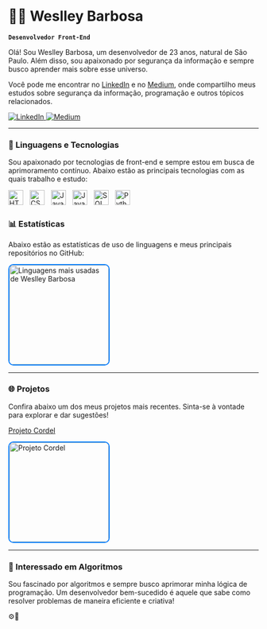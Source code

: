 # 👨‍💻 Weslley Barbosa

**`Desenvolvedor Front-End`**  

Olá! Sou Weslley Barbosa, um desenvolvedor de 23 anos, natural de São Paulo. Além disso, sou apaixonado por segurança da informação e sempre busco aprender mais sobre esse universo.

Você pode me encontrar no [LinkedIn](https://www.linkedin.com/in/weslley-barbosa) e no [Medium](https://medium.com/@ueslleybarbosa), onde compartilho meus estudos sobre segurança da informação, programação e outros tópicos relacionados.

<p align="left">
    <a href="https://www.linkedin.com/in/weslley-barbosa">
        <img 
            alt="LinkedIn" 
            title="Me siga no LinkedIn" 
            src="https://custom-icon-badges.demolab.com/badge/-LinkedIn-blue?style=for-the-badge&logo=linkedin&logoColor=white"
        />
    </a>
    <a href="https://medium.com/@ueslleybarbosa">
        <img 
            alt="Medium" 
            title="Siga meu Medium" 
            src="https://custom-icon-badges.demolab.com/badge/-Medium-black?style=for-the-badge&logo=medium&logoColor=white"
        />
    </a>
</p>

---

### 🤖 Linguagens e Tecnologias

Sou apaixonado por tecnologias de front-end e sempre estou em busca de aprimoramento contínuo. Abaixo estão as principais tecnologias com as quais trabalho e estudo:

<img align="left" alt="HTML" title="HTML" width="30px" style="padding-right: 10px;" src="https://cdn.jsdelivr.net/gh/devicons/devicon@latest/icons/html5/html5-original.svg" />
<img align="left" alt="CSS" title="CSS" width="30px" style="padding-right: 10px;" src="https://cdn.jsdelivr.net/gh/devicons/devicon@latest/icons/css3/css3-original.svg" />
<img align="left" alt="JavaScript" title="JavaScript" width="30px" style="padding-right: 10px;" src="https://cdn.jsdelivr.net/gh/devicons/devicon@latest/icons/javascript/javascript-original.svg" />
<img align="left" alt="Java" title="Java" width="30px" style="padding-right: 10px;" src="https://cdn.jsdelivr.net/gh/devicons/devicon@latest/icons/java/java-original.svg" />
<img align="left" alt="SQL" title="SQL" width="30px" style="padding-right: 10px;" src="https://cdn.jsdelivr.net/gh/devicons/devicon@latest/icons/mysql/mysql-original.svg" />
<img align="left" alt="Python" title="Python" width="30px" style="padding-right: 10px;" src="https://cdn.jsdelivr.net/gh/devicons/devicon@latest/icons/python/python-original.svg" />

<br />
<br />

### 📊 Estatísticas

Abaixo estão as estatísticas de uso de linguagens e meus principais repositórios no GitHub:

<p>
  <img 
      src="https://github-readme-stats.vercel.app/api/top-langs/?username=Ueslleybarbosa&theme=blue-green&layout=compact&custom_title=Linguagens%20Mais%20Usadas&langs_count=10&exclude_repo=Ueslleybarbosa.github.io" 
      alt="Linguagens mais usadas de Weslley Barbosa" 
      style="height: 200px; border: 2px solid #007BFF; border-radius: 10px;" 
  />
</p>

---

### 🌐 Projetos

Confira abaixo um dos meus projetos mais recentes. Sinta-se à vontade para explorar e dar sugestões!

[Projeto Cordel](https://ueslleybarbosa.github.io/projeto-cordel/)

<p>
  <a href="https://github.com/Ueslleybarbosa/projeto-cordel">
    <img 
        src="https://github-readme-stats.vercel.app/api/pin/?username=Ueslleybarbosa&repo=projeto-cordel&theme=blue-green" 
        alt="Projeto Cordel" 
        style="height: 200px; border: 2px solid #007BFF; border-radius: 10px;" 
    />
  </a>
</p>

---

### 🧠 Interessado em Algoritmos

Sou fascinado por algoritmos e sempre busco aprimorar minha lógica de programação. Um desenvolvedor bem-sucedido é aquele que sabe como resolver problemas de maneira eficiente e criativa!

⚙️🧠
